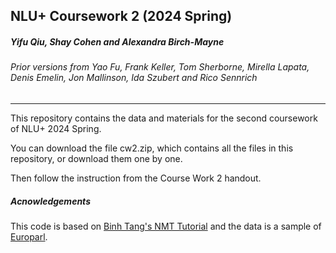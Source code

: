 NLU+ Coursework 2 (2024 Spring)
---
##### Yifu Qiu, Shay Cohen and Alexandra Birch-Mayne

###### Prior versions from Yao Fu, Frank Keller, Tom Sherborne, Mirella Lapata, Denis Emelin, Jon Mallinson, Ida Szubert and Rico Sennrich 

---
This repository contains the data and materials for the second coursework of NLU+ 2024 Spring.

You can download the file cw2.zip, which contains all the files in this repository, or download them one by one.

Then follow the instruction from the Course Work 2 handout.

##### Acnowledgements
This code is based on [Binh Tang's NMT Tutorial](https://github.com/tangbinh/machine-translation) and the data is a sample
of [Europarl](http://www.statmt.org/europarl/).


 
